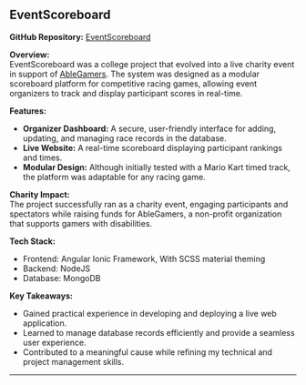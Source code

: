 ## EventScoreboard  

**GitHub Repository:** [EventScoreboard](https://github.com/SesifredoDev/college-EventScoreboard)  

**Overview:**  
EventScoreboard was a college project that evolved into a live charity event in support of [AbleGamers](https://ablegamers.org/). The system was designed as a modular scoreboard platform for competitive racing games, allowing event organizers to track and display participant scores in real-time.  

**Features:**  
- **Organizer Dashboard:** A secure, user-friendly interface for adding, updating, and managing race records in the database.  
- **Live Website:** A real-time scoreboard displaying participant rankings and times.  
- **Modular Design:** Although initially tested with a Mario Kart timed track, the platform was adaptable for any racing game.  

**Charity Impact:**  
The project successfully ran as a charity event, engaging participants and spectators while raising funds for AbleGamers, a non-profit organization that supports gamers with disabilities.  

**Tech Stack:**  
- Frontend: Angular Ionic Framework, With SCSS material theming
- Backend:  NodeJS
- Database: MongoDB 

**Key Takeaways:**  
- Gained practical experience in developing and deploying a live web application.  
- Learned to manage database records efficiently and provide a seamless user experience.  
- Contributed to a meaningful cause while refining my technical and project management skills.  

---  